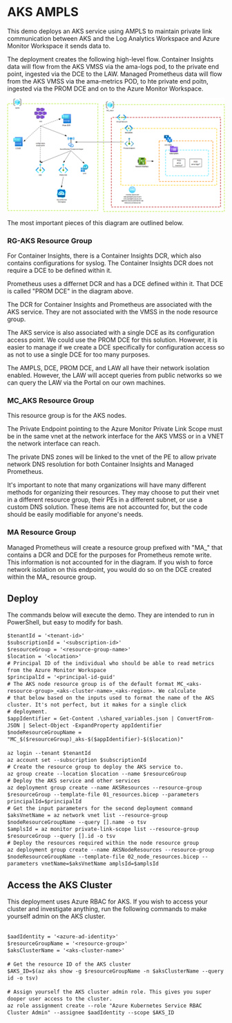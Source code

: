 # AKS AMPLS

This demo deploys an AKS service using AMPLS to maintain private link communication between AKS and the Log Analytics Workspace and Azure Monitor Workspace it sends data to.

The deployment creates the following high-level flow. Container Insights data will flow from the AKS VMSS via the ama-logs pod, to the private end point, ingested via the DCE to the LAW. Managed Prometheus data will flow from the AKS VMSS via the ama-metrics POD, to hte private end poitn, ingested via the PROM DCE and on to the Azure Monitor Workspace.

![High-Level Diagram](./images/aks_ampls_diagram.png)

The most important pieces of this diagram are outlined below.

### RG-AKS Resource Group

For Container Insights, there is a Container Insights DCR, which also contains configurations for syslog. The Container Insights DCR does not require a DCE to be defined within it.

Prometheus uses a differnet DCR and has a DCE defined within it. That DCE is called "PROM DCE" in the diagram above.

The DCR for Container Insights and Prometheus are associated with the AKS service. They are not associated with the VMSS in the node resource group.

The AKS service is also associated with a single DCE as its configuration access point. We could use the PROM DCE for this solution. However, it is easier to manage if we create a DCE specifically for configuration access so as not to use a single DCE for too many purposes.

The AMPLS, DCE, PROM DCE, and LAW all have their network isolation enabled. However, the LAW will accept queries from public networks so we can query the LAW via the Portal on our own machines.

### MC_AKS Resource Group

This resource group is for the AKS nodes.

The Private Endpoint pointing to the Azure Monitor Private Link Scope must be in the same vnet at the network interface for the AKS VMSS or in a VNET the network interface can reach.

The private DNS zones will be linked to the vnet of the PE to allow private network DNS resolution for both Container Insights and Managed Prometheus.

It's important to note that many organizations will have many different methods for organizing their resources. They may choose to put their vnet in a different resource group, their PEs in a different subnet, or use a custom DNS solution. These items are not accounted for, but the code should be easily modifiable for anyone's needs.

### MA Resource Group

Managed Prometheus will create a resource group prefixed with "MA_" that contains a DCR and DCE for the purposes for Prometheus remote write. This information is not accounted for in the diagram. If you wish to force network isolation on this endpoint, you would do so on the DCE created within the MA_ resource group.


## Deploy

The commands below will execute the demo. They are intended to run in PowerShell, but easy to modify for bash.

```pwsh
$tenantId = '<tenant-id>'
$subscriptionId = '<subscription-id>'
$resourceGroup = '<resource-group-name>'
$location = '<location>'
# Principal ID of the individual who should be able to read metrics from the Azure Monitor Workspace
$principalId = '<principal-id-guid'  
# The AKS node resource group is of the default format MC_<aks-resource-group>_<aks-cluster-name>_<aks-region>. We calculate
# that below based on the inputs used to format the name of the AKS cluster. It's not perfect, but it makes for a single click
# deployment.
$appIdentifier = Get-Content .\shared_variables.json | ConvertFrom-JSON | Select-Object -ExpandProperty appIdentifier
$nodeResourceGroupName = "MC_$($resourceGroup)_aks-$($appIdentifier)-$($location)"

az login --tenant $tenantId
az account set --subscription $subscriptionId
# Create the resource group to deploy the AKS service to.
az group create --location $location --name $resourceGroup
# Deploy the AKS service and other services
az deployment group create --name AKSResources --resource-group $resourceGroup --template-file 01_resources.bicep --parameters principalId=$principalId
# Get the input parameters for the second deployment command
$aksVnetName = az network vnet list --resource-group $nodeResourceGroupName --query [].name -o tsv
$amplsId = az monitor private-link-scope list --resource-group $resourceGroup --query [].id -o tsv
# Deploy the resources required within the node resource group
az deployment group create --name AKSNodeResources --resource-group $nodeResourceGroupName --template-file 02_node_resources.bicep --parameters vnetName=$aksVnetName amplsId=$amplsId
```

## Access the AKS Cluster

This deployment uses Azure RBAC for AKS. If you wish to access your cluster and investigate anything, run the following commands to make yourself admin on the AKS cluster.

```pwsh

$aadIdentity = '<azure-ad-identity>'
$resourceGroupName = '<resource-group>'
$aksClusterName = '<aks-cluster-name>'

# Get the resource ID of the AKS cluster
$AKS_ID=$(az aks show -g $resourceGroupName -n $aksClusterName --query id -o tsv)

# Assign yourself the AKS cluster admin role. This gives you super dooper user access to the cluster.
az role assignment create --role "Azure Kubernetes Service RBAC Cluster Admin" --assignee $aadIdentity --scope $AKS_ID
```